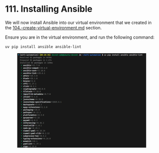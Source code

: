 # 111. Installing Ansible

We will now install Ansible into our virtual environment that we created in the [104.-create-virtual-environment.md](../preparations/104.-create-virtual-environment.md "mention") section.

Ensure you are in the virtual environment, and run the following command:

```
uv pip install ansible ansible-lint
```

<figure><img src="../../.gitbook/assets/image (3) (1) (1).png" alt=""><figcaption></figcaption></figure>
